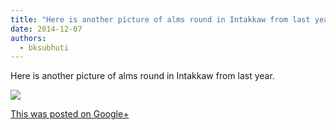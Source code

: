 ```yaml
---
title: "Here is another picture of alms round in Intakkaw from last year."
date: 2014-12-07
authors: 
  - bksubhuti
---
```


Here is another picture of alms round in Intakkaw from last year. ﻿

![](https://lh6.googleusercontent.com/-kmZn9bNSVlU/VIOfjf7JgUI/AAAAAAAAKuY/ed6uHoVK_MM/w506-h750/14%2B-%2B1)

[This was posted on Google+](https://plus.google.com/+BhikkhuSubhuti/posts/65VM6nU3w48)